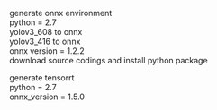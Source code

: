 generate onnx environment  
python = 2.7  
yolov3_608 to onnx    
yolov3_416 to onnx    
onnx version = 1.2.2    
download source codings and install python package  

generate tensorrt    
python = 2.7    
onnx_version = 1.5.0    
